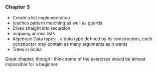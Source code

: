 ### Chapter 3
- Create a list implementation
- teaches pattern matching as well as guards
- Dives straight into recursion
- mapping across lists
- Algebraic Data types - a data type defined by its constructors, each constructor may contain as many arguments as it wants
- Trees in Scala

Great chapter, though I think some of the exercises would be almost impossible for a beginner.
